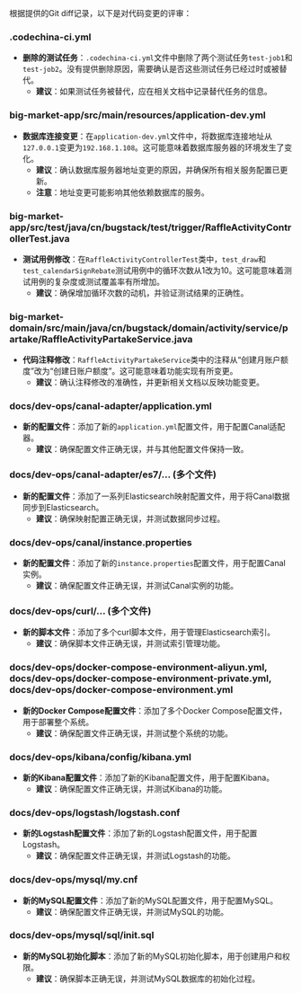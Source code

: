 根据提供的Git diff记录，以下是对代码变更的评审：

### .codechina-ci.yml
- **删除的测试任务**：`.codechina-ci.yml`文件中删除了两个测试任务`test-job1`和`test-job2`。没有提供删除原因，需要确认是否这些测试任务已经过时或被替代。
  - **建议**：如果测试任务被替代，应在相关文档中记录替代任务的信息。

### big-market-app/src/main/resources/application-dev.yml
- **数据库连接变更**：在`application-dev.yml`文件中，将数据库连接地址从`127.0.0.1`变更为`192.168.1.108`。这可能意味着数据库服务器的环境发生了变化。
  - **建议**：确认数据库服务器地址变更的原因，并确保所有相关服务配置已更新。
  - **注意**：地址变更可能影响其他依赖数据库的服务。

### big-market-app/src/test/java/cn/bugstack/test/trigger/RaffleActivityControllerTest.java
- **测试用例修改**：在`RaffleActivityControllerTest`类中，`test_draw`和`test_calendarSignRebate`测试用例中的循环次数从1改为10。这可能意味着测试用例的复杂度或测试覆盖率有所增加。
  - **建议**：确保增加循环次数的动机，并验证测试结果的正确性。

### big-market-domain/src/main/java/cn/bugstack/domain/activity/service/partake/RaffleActivityPartakeService.java
- **代码注释修改**：`RaffleActivityPartakeService`类中的注释从“创建月账户额度”改为“创建日账户额度”。这可能意味着功能实现有所变更。
  - **建议**：确认注释修改的准确性，并更新相关文档以反映功能变更。

### docs/dev-ops/canal-adapter/application.yml
- **新的配置文件**：添加了新的`application.yml`配置文件，用于配置Canal适配器。
  - **建议**：确保配置文件正确无误，并与其他配置文件保持一致。

### docs/dev-ops/canal-adapter/es7/... (多个文件)
- **新的配置文件**：添加了一系列Elasticsearch映射配置文件，用于将Canal数据同步到Elasticsearch。
  - **建议**：确保映射配置正确无误，并测试数据同步过程。

### docs/dev-ops/canal/instance.properties
- **新的配置文件**：添加了新的`instance.properties`配置文件，用于配置Canal实例。
  - **建议**：确保配置文件正确无误，并测试Canal实例的功能。

### docs/dev-ops/curl/... (多个文件)
- **新的脚本文件**：添加了多个curl脚本文件，用于管理Elasticsearch索引。
  - **建议**：确保脚本文件正确无误，并测试索引管理功能。

### docs/dev-ops/docker-compose-environment-aliyun.yml, docs/dev-ops/docker-compose-environment-private.yml, docs/dev-ops/docker-compose-environment.yml
- **新的Docker Compose配置文件**：添加了多个Docker Compose配置文件，用于部署整个系统。
  - **建议**：确保配置文件正确无误，并测试整个系统的功能。

### docs/dev-ops/kibana/config/kibana.yml
- **新的Kibana配置文件**：添加了新的Kibana配置文件，用于配置Kibana。
  - **建议**：确保配置文件正确无误，并测试Kibana的功能。

### docs/dev-ops/logstash/logstash.conf
- **新的Logstash配置文件**：添加了新的Logstash配置文件，用于配置Logstash。
  - **建议**：确保配置文件正确无误，并测试Logstash的功能。

### docs/dev-ops/mysql/my.cnf
- **新的MySQL配置文件**：添加了新的MySQL配置文件，用于配置MySQL。
  - **建议**：确保配置文件正确无误，并测试MySQL的功能。

### docs/dev-ops/mysql/sql/init.sql
- **新的MySQL初始化脚本**：添加了新的MySQL初始化脚本，用于创建用户和权限。
  - **建议**：确保脚本正确无误，并测试MySQL数据库的初始化过程。